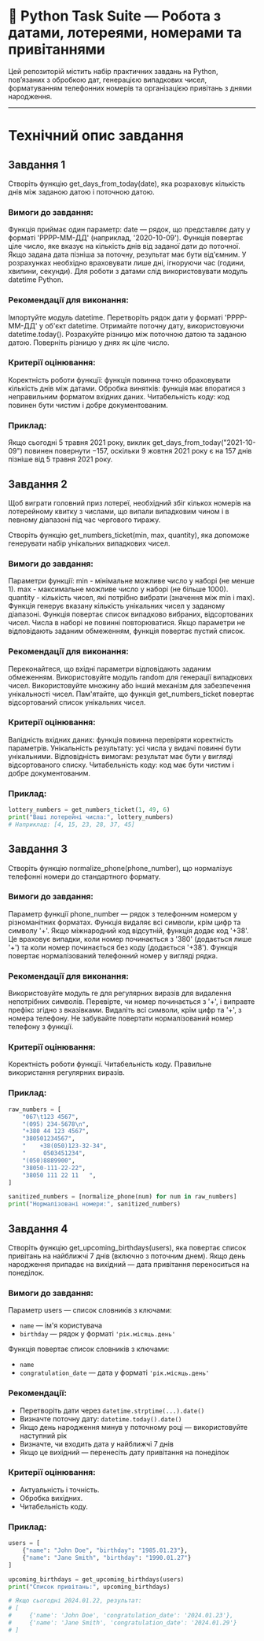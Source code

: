 # 📅 Python Task Suite — Робота з датами, лотереями, номерами та привітаннями

Цей репозиторій містить набір практичних завдань на Python, пов’язаних з обробкою дат, генерацією випадкових чисел, форматуванням телефонних номерів та організацією привітань з днями народження.

---

# Технiчний опис завдання

## Завдання 1

Створіть функцію get_days_from_today(date), яка розраховує кількість днів між заданою датою і поточною датою.

### Вимоги до завдання:

Функція приймає один параметр: date — рядок, що представляє дату у форматі 'РРРР-ММ-ДД' (наприклад, '2020-10-09').
Функція повертає ціле число, яке вказує на кількість днів від заданої дати до поточної. Якщо задана дата пізніша за поточну, результат має бути від'ємним.
У розрахунках необхідно враховувати лише дні, ігноруючи час (години, хвилини, секунди).
Для роботи з датами слід використовувати модуль datetime Python.

### Рекомендації для виконання:

Імпортуйте модуль datetime.
Перетворіть рядок дати у форматі 'РРРР-ММ-ДД' у об'єкт datetime.
Отримайте поточну дату, використовуючи datetime.today().
Розрахуйте різницю між поточною датою та заданою датою.
Поверніть різницю у днях як ціле число.

### Критерії оцінювання:

Коректність роботи функції: функція повинна точно обраховувати кількість днів між датами.
Обробка винятків: функція має впоратися з неправильним форматом вхідних даних.
Читабельність коду: код повинен бути чистим і добре документованим.

### Приклад:

Якщо сьогодні 5 травня 2021 року, виклик get_days_from_today("2021-10-09") повинен повернути −157, оскільки 9 жовтня 2021 року є на 157 днів пізніше від 5 травня 2021 року.

## Завдання 2

Щоб виграти головний приз лотереї, необхідний збіг кількох номерів на лотерейному квитку з числами, що випали випадковим чином і в певному діапазоні під час чергового тиражу.

Створіть функцію get_numbers_ticket(min, max, quantity), яка допоможе генерувати набір унікальних випадкових чисел.

### Вимоги до завдання:

Параметри функції:
min - мінімальне можливе число у наборі (не менше 1).
max - максимальне можливе число у наборі (не більше 1000).
quantity - кількість чисел, які потрібно вибрати (значення між min і max).
Функція генерує вказану кількість унікальних чисел у заданому діапазоні.
Функція повертає список випадково вибраних, відсортованих чисел. Числа в наборі не повинні повторюватися. Якщо параметри не відповідають заданим обмеженням, функція повертає пустий список.

### Рекомендації для виконання:

Переконайтеся, що вхідні параметри відповідають заданим обмеженням.
Використовуйте модуль random для генерації випадкових чисел.
Використовуйте множину або інший механізм для забезпечення унікальності чисел.
Пам'ятайте, що функція get_numbers_ticket повертає відсортований список унікальних чисел.

### Критерії оцінювання:

Валідність вхідних даних: функція повинна перевіряти коректність параметрів.
Унікальність результату: усі числа у видачі повинні бути унікальними.
Відповідність вимогам: результат має бути у вигляді відсортованого списку.
Читабельність коду: код має бути чистим і добре документованим.

### Приклад:

```python
lottery_numbers = get_numbers_ticket(1, 49, 6)
print("Ваші лотерейні числа:", lottery_numbers)
# Наприклад: [4, 15, 23, 28, 37, 45]
```

## Завдання 3

Створіть функцію normalize_phone(phone_number), що нормалізує телефонні номери до стандартного формату.

### Вимоги до завдання:

Параметр функції phone_number — рядок з телефонним номером у різноманітних форматах.
Функція видаляє всі символи, крім цифр та символу '+'.
Якщо міжнародний код відсутній, функція додає код '+38'. Це враховує випадки, коли номер починається з '380' (додається лише '+') та коли номер починається без коду (додається '+38').
Функція повертає нормалізований телефонний номер у вигляді рядка.

### Рекомендації для виконання:

Використовуйте модуль re для регулярних виразів для видалення непотрібних символів.
Перевірте, чи номер починається з '+', і виправте префікс згідно з вказівками.
Видаліть всі символи, крім цифр та '+', з номера телефону.
Не забувайте повертати нормалізований номер телефону з функції.

### Критерії оцінювання:

Коректність роботи функції.
Читабельність коду.
Правильне використання регулярних виразів.

### Приклад:

```python
raw_numbers = [
    "067\t123 4567",
    "(095) 234-5678\n",
    "+380 44 123 4567",
    "380501234567",
    "    +38(050)123-32-34",
    "     0503451234",
    "(050)8889900",
    "38050-111-22-22",
    "38050 111 22 11   ",
]

sanitized_numbers = [normalize_phone(num) for num in raw_numbers]
print("Нормалізовані номери:", sanitized_numbers)
```

## Завдання 4

Створіть функцію get_upcoming_birthdays(users), яка повертає список привітань на найближчі 7 днів (включно з поточним днем). Якщо день народження припадає на вихідний — дата привітання переноситься на понеділок.

### Вимоги до завдання:

Параметр users — список словників з ключами:
- `name` — ім'я користувача
- `birthday` — рядок у форматі `'рік.місяць.день'`

Функція повертає список словників з ключами:
- `name`
- `congratulation_date` — дата у форматі `'рік.місяць.день'`

### Рекомендації:

- Перетворіть дати через `datetime.strptime(...).date()`
- Визначте поточну дату: `datetime.today().date()`
- Якщо день народження минув у поточному році — використовуйте наступний рік
- Визначте, чи входить дата у найближчі 7 днів
- Якщо це вихідний — перенесіть дату привітання на понеділок

### Критерії оцінювання:

- Актуальність і точність.
- Обробка вихідних.
- Читабельність коду.

### Приклад:

```python
users = [
    {"name": "John Doe", "birthday": "1985.01.23"},
    {"name": "Jane Smith", "birthday": "1990.01.27"}
]

upcoming_birthdays = get_upcoming_birthdays(users)
print("Список привітань:", upcoming_birthdays)

# Якщо сьогодні 2024.01.22, результат:
# [
#     {'name': 'John Doe', 'congratulation_date': '2024.01.23'},
#     {'name': 'Jane Smith', 'congratulation_date': '2024.01.29'}
# ]
```